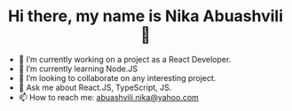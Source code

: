 <h1 align="center"> Hi there, my name is Nika Abuashvili 👋</h1>

- 🔭 I’m currently working on a project as a React Developer.
- 🌱 I’m currently learning Node.JS
- 👯 I’m looking to collaborate on any interesting project. 
- 💬 Ask me about React.JS, TypeScript, JS.
- 📫 How to reach me: abuashvili.nika@yahoo.com

<!--
**NikaA3/NikaA3** is a ✨ _special_ ✨ repository because its `README.md` (this file) appears on your GitHub profile.

Here are some ideas to get you started:


-->
